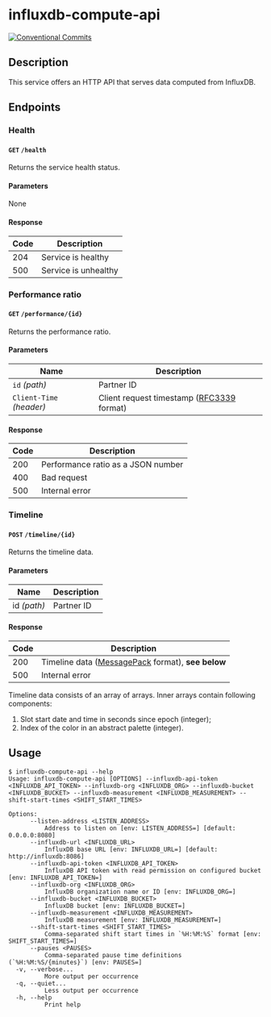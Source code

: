 <!-- markdownlint-configure-file
{
    "no-duplicate-header": {
        "siblings_only": true
    }
}
-->

# influxdb-compute-api

[![Conventional Commits](https://img.shields.io/badge/Conventional%20Commits-1.0.0-yellow.svg)](https://conventionalcommits.org)

## Description

This service offers an HTTP API that serves data computed from InfluxDB.

## Endpoints

### Health

#### `GET` `/health`

Returns the service health status.

#### Parameters

None

#### Response

| Code | Description          |
| ---- | -------------------- |
| 204  | Service is healthy   |
| 500  | Service is unhealthy |

### Performance ratio

#### `GET` `/performance/{id}`

Returns the performance ratio.

#### Parameters

| Name                     | Description                                 |
| ------------------------ | ------------------------------------------- |
| `id` _(path)_            | Partner ID                                  |
| `Client-Time` _(header)_ | Client request timestamp ([RFC3339] format) |

[RFC3339]: https://datatracker.ietf.org/doc/html/rfc3339

#### Response

| Code | Description                        |
| ---- | ---------------------------------- |
| 200  | Performance ratio as a JSON number |
| 400  | Bad request                        |
| 500  | Internal error                     |

### Timeline

#### `POST` `/timeline/{id}`

Returns the timeline data.

#### Parameters

| Name        | Description |
| ----------- | ----------- |
| id _(path)_ | Partner ID  |

#### Response

| Code | Description                                                  |
| ---- | ------------------------------------------------------------ |
| 200  | Timeline data ([MessagePack][msgpack] format), __see below__ |
| 500  | Internal error                                               |

Timeline data consists of an array of arrays. Inner arrays contain following components:

1. Slot start date and time in seconds since epoch (integer);
2. Index of the color in an abstract palette (integer).

[msgpack]: https://msgpack.org/

## Usage

```ShellSession
$ influxdb-compute-api --help
Usage: influxdb-compute-api [OPTIONS] --influxdb-api-token <INFLUXDB_API_TOKEN> --influxdb-org <INFLUXDB_ORG> --influxdb-bucket <INFLUXDB_BUCKET> --influxdb-measurement <INFLUXDB_MEASUREMENT> --shift-start-times <SHIFT_START_TIMES>

Options:
      --listen-address <LISTEN_ADDRESS>
          Address to listen on [env: LISTEN_ADDRESS=] [default: 0.0.0.0:8080]
      --influxdb-url <INFLUXDB_URL>
          InfluxDB base URL [env: INFLUXDB_URL=] [default: http://influxdb:8086]
      --influxdb-api-token <INFLUXDB_API_TOKEN>
          InfluxDB API token with read permission on configured bucket [env: INFLUXDB_API_TOKEN=]
      --influxdb-org <INFLUXDB_ORG>
          InfluxDB organization name or ID [env: INFLUXDB_ORG=]
      --influxdb-bucket <INFLUXDB_BUCKET>
          InfluxDB bucket [env: INFLUXDB_BUCKET=]
      --influxdb-measurement <INFLUXDB_MEASUREMENT>
          InfluxDB measurement [env: INFLUXDB_MEASUREMENT=]
      --shift-start-times <SHIFT_START_TIMES>
          Comma-separated shift start times in `%H:%M:%S` format [env: SHIFT_START_TIMES=]
      --pauses <PAUSES>
          Comma-separated pause time definitions (`%H:%M:%S/{minutes}`) [env: PAUSES=]
  -v, --verbose...
          More output per occurrence
  -q, --quiet...
          Less output per occurrence
  -h, --help
          Print help
```

